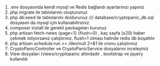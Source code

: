 1. .env dosyasında kendi mysql ve Redis bağlandı ayarlarınızı yapınız
2. php migrate ile tablolarımı oluşturunuz 
3. php db:seed ile tablolarımı doldurunuz   /// database/cryptopanic_db.sql  dosyasını da mysql için kullanabilirsiniz
4. composer install ile gerekli packageları kurunuz
5. php artisan fetch-news {page=1} {flush=0} , kaç sayfa (x20) haber çekmek istiyorsanız çalıştırınız. flush=1  olması halinde redis db boşaltılır 
6. php artisan schedule:run >> /dev/null 2>&1  ile cronu çalıştırınız
7. CryptoPanicController ve CryptoPanicService dosyalarını inceleyiniz 
8. View dosyaları /views/cryptopanic  altındadır , bootstrap ve jquery kullanıldı 

